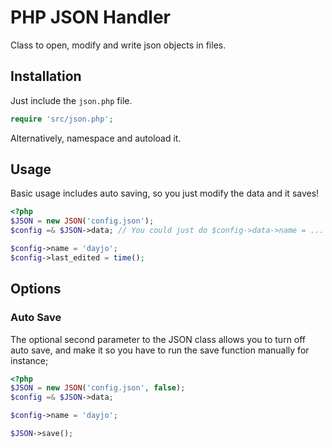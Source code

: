 # PHP JSON Handler
Class to open, modify and write json objects in files.

## Installation 
Just include the `json.php` file.
```php
require 'src/json.php';
```

Alternatively, namespace and autoload it.

## Usage

Basic usage includes auto saving, so you just modify the data and it saves!

```php
<?php
$JSON = new JSON('config.json');
$config =& $JSON->data; // You could just do $config->data->name = ...

$config->name = 'dayjo';
$config->last_edited = time();
```

## Options

### Auto Save
The optional second parameter to the JSON class allows you to turn off auto save, and make it so you have to run the save function manually for instance;

```php
<?php
$JSON = new JSON('config.json', false);
$config =& $JSON->data;

$config->name = 'dayjo';

$JSON->save();
```
